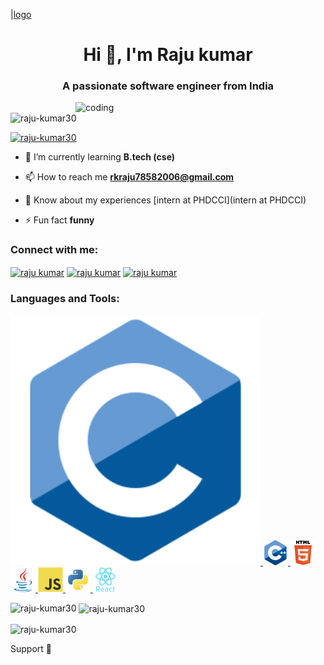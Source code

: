 |[logo](https://github.com/Raju-kumar30/Raju-kumar30/blob/main/WhatsApp%20Image%202025-02-08%20at%2022.10.47_c481b985.jpg)
<h1 align="center">Hi 👋, I'm Raju kumar</h1>
<h3 align="center">A passionate software engineer from India</h3>
<img align="right"alt="coding"width="400" src="https://www.google.com/url?sa=i&url=https%3A%2F%2Fgithub.com%2Frudrabarad%2FGifs&psig=AOvVaw35AkhtxgeXx-wec_DPAmdK&ust=1742921384674000&source=images&cd=vfe&opi=89978449&ved=0CBMQjRxqFwoTCIj8ya6Wo4wDFQAAAAAdAAAAABAE https://i.gifer.com/Ra6g.gif

<p align="left"> <img src="https://komarev.com/ghpvc/?username=raju-kumar30&label=Profile%20views&color=0e75b6&style=flat" alt="raju-kumar30" /> </p>

<p align="left"> <a href="https://github.com/ryo-ma/github-profile-trophy"><img src="https://github-profile-trophy.vercel.app/?username=raju-kumar30" alt="raju-kumar30" /></a> </p>

- 🌱 I’m currently learning **B.tech (cse)**

- 📫 How to reach me **rkraju78582006@gmail.com**

- 📄 Know about my experiences [intern at PHDCCI](intern at PHDCCI)

- ⚡ Fun fact **funny**

<h3 align="left">Connect with me:</h3>
<p align="left">
<a href="https://linkedin.com/in/raju kumar" target="blank"><img align="center" src="https://raw.githubusercontent.com/rahuldkjain/github-profile-readme-generator/master/src/images/icons/Social/linked-in-alt.svg" alt="raju kumar" height="30" width="40" /></a>
<a href="https://fb.com/raju kumar" target="blank"><img align="center" src="https://raw.githubusercontent.com/rahuldkjain/github-profile-readme-generator/master/src/images/icons/Social/facebook.svg" alt="raju kumar" height="30" width="40" /></a>
<a href="https://instagram.com/raju kumar" target="blank"><img align="center" src="https://raw.githubusercontent.com/rahuldkjain/github-profile-readme-generator/master/src/images/icons/Social/instagram.svg" alt="raju kumar" height="30" width="40" /></a>
</p>

<h3 align="left">Languages and Tools:</h3>
<p align="left"> <a href="https://www.cprogramming.com/" target="_blank" rel="noreferrer"> <img src="https://raw.githubusercontent.com/devicons/devicon/master/icons/c/c-original.svg" alt="c" width="400" height="400"/> </a> <a href="https://www.w3schools.com/cpp/" target="_blank" rel="noreferrer"> <img src="https://raw.githubusercontent.com/devicons/devicon/master/icons/cplusplus/cplusplus-original.svg" alt="cplusplus" width="40" height="40"/> </a> <a href="https://www.w3.org/html/" target="_blank" rel="noreferrer"> <img src="https://raw.githubusercontent.com/devicons/devicon/master/icons/html5/html5-original-wordmark.svg" alt="html5" width="40" height="40"/> </a> <a href="https://www.java.com" target="_blank" rel="noreferrer"> <img src="https://raw.githubusercontent.com/devicons/devicon/master/icons/java/java-original.svg" alt="java" width="40" height="40"/> </a> <a href="https://developer.mozilla.org/en-US/docs/Web/JavaScript" target="_blank" rel="noreferrer"> <img src="https://raw.githubusercontent.com/devicons/devicon/master/icons/javascript/javascript-original.svg" alt="javascript" width="40" height="40"/> </a> <a href="https://www.python.org" target="_blank" rel="noreferrer"> <img src="https://raw.githubusercontent.com/devicons/devicon/master/icons/python/python-original.svg" alt="python" width="40" height="40"/> </a> <a href="https://reactjs.org/" target="_blank" rel="noreferrer"> <img src="https://raw.githubusercontent.com/devicons/devicon/master/icons/react/react-original-wordmark.svg" alt="react" width="40" height="40"/> </a> </p>

<p><img align="left" src="https://github-readme-stats.vercel.app/api/top-langs?username=raju-kumar30&show_icons=true&locale=en&layout=compact" alt="raju-kumar30" /></p>

<p>&nbsp;<img align="center" src="https://github-readme-stats.vercel.app/api?username=raju-kumar30&show_icons=true&locale=en" alt="raju-kumar30" /></p>

<p><img align="center" src="https://github-readme-streak-stats.herokuapp.com/?user=raju-kumar30&" alt="raju-kumar30" /></p>

Support 🙏
